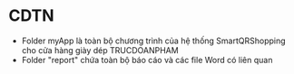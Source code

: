 # CDTN
- Folder myApp là toàn bộ chương trình của hệ thống SmartQRShopping cho cửa hàng giày dép TRUCDOANPHAM
- Folder "report" chứa toàn bộ báo cáo và các file Word có liên quan
